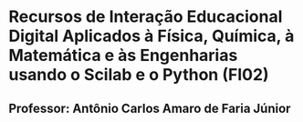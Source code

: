 # Recursos de Interação Educacional Digital Aplicados à Física, Química, à Matemática e às Engenharias usando o Scilab e o Python (FI02)
## Professor: Antônio Carlos Amaro de Faria Júnior
